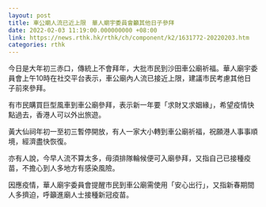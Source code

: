 ```yaml
---
layout: post
title: 車公廟人流已近上限　華人廟宇委員會籲其他日子參拜
date: 2022-02-03 11:19:00.000000000 +08:00
link: https://news.rthk.hk/rthk/ch/component/k2/1631772-20220203.htm
categories: rthk
---
```


今日是大年初三赤口，傳統上不會拜年，大批市民到沙田車公廟祈福。華人廟宇委員會上午10時在社交平台表示，車公廟內人流已接近上限，建議市民考慮其他日子前來參拜。

有市民購買巨型風車到車公廟參拜，表示新一年要「求財又求姻緣」，希望疫情快點過去，香港人可以外出旅遊。

黃大仙祠年初一至初三暫停開放，有人一家大小轉到車公廟祈福，祝願港人事事順境，經濟盡快恢復。

亦有人說，今早人流不算太多，毋須排隊輪候便可入廟參拜，又指自己已接種疫苗，不擔心到人多地方有感染風險。

因應疫情，華人廟宇委員會提醒市民到車公廟需使用「安心出行」，又指新春期間人多擠迫，呼籲進廟人士接種新冠疫苗。
